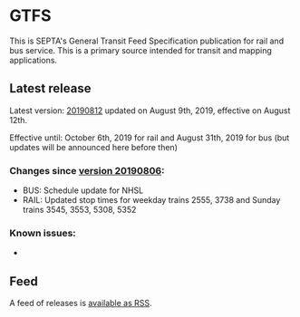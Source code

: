 # GTFS

This is SEPTA's General Transit Feed Specification publication for rail and bus service. This is a primary source intended for transit and mapping applications.

## Latest release

Latest version: [20190812](https://github.com/septadev/GTFS/releases/tag/v201908122) updated on August 9th, 2019, effective on August 12th.

Effective until: October 6th, 2019 for rail and August 31th, 2019 for bus (but updates will be announced here before then)

### Changes since [version 20190806](https://github.com/septadev/GTFS/releases/tag/v201908060): 
 
*  BUS: Schedule update for NHSL
*  RAIL: Updated stop times for weekday trains 2555, 3738 and Sunday trains 3545, 3553, 5308, 5352

### Known issues:

* 

## Feed

A feed of releases is [available as RSS](https://github.com/septadev/GTFS/releases.atom).

